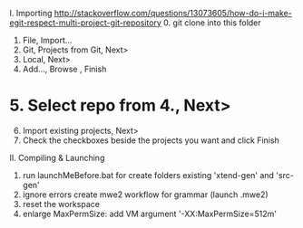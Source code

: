 I. Importing
http://stackoverflow.com/questions/13073605/how-do-i-make-egit-respect-multi-project-git-repository
0. git clone into this folder
1. File, Import...
2. Git, Projects from Git, Next>
3. Local, Next>
4. Add..., Browse , Finish
# 5. Select repo from 4., Next>
6. Import existing projects, Next>
7. Check the checkboxes beside the projects you want and click Finish

II. Compiling & Launching
1. run launchMeBefore.bat for create folders existing 'xtend-gen' and 'src-gen'
2. ignore errors create mwe2 workflow for grammar (launch .mwe2)
3. reset the workspace
4. enlarge MaxPermSize: add VM argument '-XX:MaxPermSize=512m'